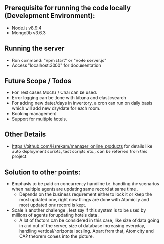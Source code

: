 ## Prerequisite for running the code locally (Development Environment):
- Node.js v8.9.4
- MongoDb v3.6.3

## Running the server
- Run command: "npm start" or "node server.js"
- Access "localhost:3000" for documentation

## Future Scope / Todos
- For Test cases Mocha / Chai can be used.
- Error logging can be done with kibana and elasticsearch
- For adding new dates/days in inventory, a cron can run on daily basis which will add new day/date for each room.
- Booking management
- Support for multiple hotels.

## Other Details
- https://github.com/Harekam/manager_online_products for details like auto deployment scripts, test scripts etc., can be referred from this project.

## Solution to other points:
- Emphasis to be paid on concurrency handline i.e. handling the scenarios when multiple agents are updating same record at same time .
   - Depends on the business requirement either to lock it or keep the most updated one, right now things are done with Atomicity and most updated one record is kept.
- Scale is another challenge , lest say if this system is to be used by millions of agents for updating hotels data .
   - A lot of factors can be considered in this case, like size of data going in and out of the server, size of database increasing everyday, handling vertical/horizontal scaling. Apart from that, Atomicity and CAP theorem comes into the picture.
